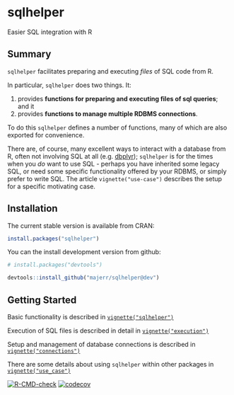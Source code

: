 # sqlhelper
Easier SQL integration with R

## Summary

`sqlhelper` facilitates preparing and executing _files_ of SQL code from R.

In particular, `sqlhelper` does two things. It:

1. provides **functions for preparing and executing files of
sql queries**; and it
1. provides **functions to manage multiple RDBMS connections**. 

To do this `sqlhelper` defines a number of functions, many of which are also
exported for convenience.

There are, of course, many excellent ways to interact with a database from R,
often not involving SQL at all (e.g. [dbplyr](https://dbplyr.tidyverse.org/));
`sqlhelper` is for the times when you *do* want to use SQL - perhaps you have
inherited some legacy SQL, or need some specific functionality offered by your
RDBMS, or simply prefer to write SQL. The article `vignette("use-case")`
describes the setup for a specific motivating case.

## Installation

The current stable version is available from CRAN:

```R
install.packages("sqlhelper")
```

You can the install development version from github:

```R
# install.packages("devtools")

devtools::install_github("majerr/sqlhelper@dev")
```

## Getting Started

Basic functionality is described in [`vignette("sqlhelper")`](https://majerr.github.io/sqlhelper/dev/articles/sqlhelper.html)

Execution of SQL files is described in detail in [`vignette("execution")`](https://majerr.github.io/sqlhelper/dev/articles/execution.html)

Setup and management of database connections is described in
[`vignette("connections")`](https://majerr.github.io/sqlhelper/dev/articles/connections.html)

There are some details about using `sqlhelper` within other packages in [`vignette("use_case")`](https://majerr.github.io/sqlhelper/dev/articles/use_case.html)


<!-- badges: start -->
  [![R-CMD-check](https://github.com/majerr/sqlhelper/actions/workflows/R-CMD-check.yaml/badge.svg)](https://github.com/majerr/sqlhelper/actions/workflows/R-CMD-check.yaml)
  [![codecov](https://codecov.io/gh/majerr/sqlhelper/graph/badge.svg?token=24TM252NTZ)](https://app.codecov.io/gh/majerr/sqlhelper)
  <!-- badges: end -->
